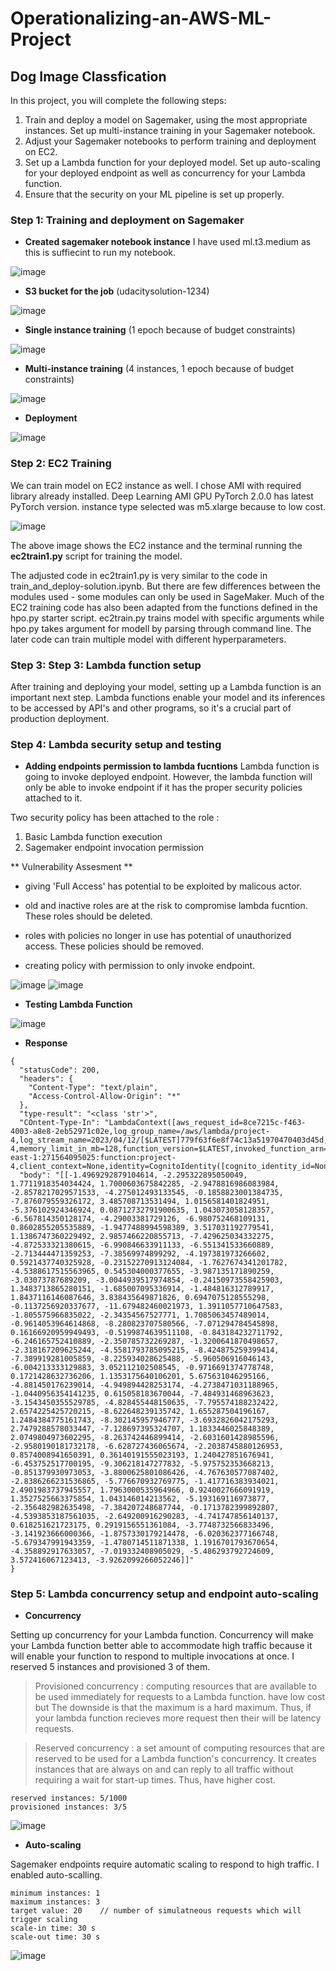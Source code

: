 # Operationalizing-an-AWS-ML-Project
## Dog Image Classfication

In this project, you will complete the following steps:

1. Train and deploy a model on Sagemaker, using the most appropriate instances. Set up multi-instance training in your Sagemaker notebook.
2. Adjust your Sagemaker notebooks to perform training and deployment on EC2.
3. Set up a Lambda function for your deployed model. Set up auto-scaling for your deployed endpoint as well as concurrency for your Lambda function.
4. Ensure that the security on your ML pipeline is set up properly.

### Step 1: Training and deployment on Sagemaker

- **Created sagemaker notebook instance** 
I have used ml.t3.medium as this is suffiecint to run my notebook.

![image](https://user-images.githubusercontent.com/83595196/231103691-a5eee425-91d8-43ee-abbd-d509c4170eeb.png)

- **S3 bucket for the job** (udacitysolution-1234)

![image](https://user-images.githubusercontent.com/83595196/231358554-cf68cf5b-d44d-405f-956e-befedc6a8ac3.png)

- **Single instance training** (1 epoch because of budget constraints)

![image](https://user-images.githubusercontent.com/83595196/231351357-c879e756-f48a-4631-bd6c-1ebeb826b06a.png)

- **Multi-instance training** (4 instances, 1 epoch because of budget constraints)

![image](https://user-images.githubusercontent.com/83595196/231350922-de52f333-c6ef-4da0-82b5-51de3110325a.png)

- **Deployment**

![image](https://user-images.githubusercontent.com/83595196/231354962-db3fa311-e384-4c3f-bb1c-6d69fe3aadc5.png)

### Step 2: EC2 Training

We can train model on EC2 instance as well. I chose AMI with required library already installed. Deep Learning AMI GPU PyTorch 2.0.0  has latest PyTorch version. instance type selected was m5.xlarge because to low cost.

![image](https://user-images.githubusercontent.com/83595196/231374337-2e63b8b4-2f06-45a9-bf50-858df92f2c4f.png)

The above image shows the EC2 instance and the terminal running the **ec2train1.py** script for training the model.

The adjusted code in ec2train1.py is very similar to the code in train_and_deploy-solution.ipynb. But there are few differences between the modules used - some modules can only be used in SageMaker. Much of the EC2 training code has also been adapted from the functions defined in the hpo.py starter script.
ec2train.py trains model with specific arguments while hpo.py takes argument for modell by parsing through command line. The later code can train multiple model with different hyperparameters.

### Step 3: Step 3: Lambda function setup 
After training and deploying your model, setting up a Lambda function is an important next step. Lambda functions enable your model and its inferences to be accessed by API's and other programs, so it's a crucial part of production deployment.

### Step 4: Lambda security setup and testing 

- **Adding endpoints permission to lambda fucntions**
Lambda function is going to invoke deployed endpoint. However, the lambda function will only be able to invoke  endpoint if it has the proper security policies attached to it.

Two security policy has been attached to the role : 
1. Basic Lambda function execution 
2. Sagemaker endpoint invocation permission

** Vulnerability Assesment ** 
- giving 'Full Access' has potential to be exploited by malicous actor.
- old and inactive roles are at the risk to compromise lambda fucntion. These roles should be deleted.
- roles with policies no longer in use has potential of unauthorized access. These policies should be removed.

- creating policy with permission to only invoke endpoint.

![image](https://user-images.githubusercontent.com/83595196/231532304-f1fd3dc4-dafa-4d3b-afc5-2f93b2bd8893.png)
![image](https://user-images.githubusercontent.com/83595196/231532599-a4bd629f-1290-4ca6-a9f7-534b7839a63c.png)


- **Testing Lambda Function**

![image](https://user-images.githubusercontent.com/83595196/231405755-5cd0843d-d9f1-4cee-856e-20bb96fc3152.png)

- **Response**
```
{
  "statusCode": 200,
  "headers": {
    "Content-Type": "text/plain",
    "Access-Control-Allow-Origin": "*"
  },
  "type-result": "<class 'str'>",
  "COntent-Type-In": "LambdaContext([aws_request_id=8ce7215c-f463-4003-a8e8-2eb52971c02e,log_group_name=/aws/lambda/project-4,log_stream_name=2023/04/12/[$LATEST]779f63f6e8f74c13a51970470403d45d,function_name=project-4,memory_limit_in_mb=128,function_version=$LATEST,invoked_function_arn=arn:aws:lambda:us-east-1:271564095025:function:project-4,client_context=None,identity=CognitoIdentity([cognito_identity_id=None,cognito_identity_pool_id=None])])",
  "body": "[[-1.4969292879104614, -2.295322895050049, 1.7711918354034424, 1.7000603675842285, -2.9478816986083984, -2.8578217029571533, -4.275012493133545, -0.1858823001384735, -7.876079559326172, 3.485708713531494, 1.0156581401824951, -5.376102924346924, 0.08712732791900635, 1.043073058128357, -6.567814350128174, -4.29003381729126, -6.980752468109131, 0.8602855205535889, -1.9477488994598389, 3.517031192779541, 1.1386747360229492, 2.9857466220855713, -7.429625034332275, -4.872533321380615, -6.990846633911133, -6.551341533660889, -2.713444471359253, -7.38569974899292, -4.197381973266602, 0.5921437740325928, -0.23152270913124084, -1.7627674341201782, -4.5388617515563965, 0.545304000377655, -3.987135171890259, -3.03073787689209, -3.0044939517974854, -0.24150973558425903, 1.3483713865280151, -1.685007095336914, -1.484816312789917, 1.8437116146087646, 3.838435649871826, 0.6947075128555298, -0.1137256920337677, -11.679482460021973, 1.3911057710647583, -1.805575966835022, -2.34354567527771, 1.7085063457489014, -0.9614053964614868, -8.280823707580566, -7.071294784545898, 0.16166920959949493, -0.5199874639511108, -0.843184232711792, -6.246165752410889, -2.350785732269287, -1.3200641870498657, -2.318167209625244, -4.5581793785095215, -8.424875259399414, -7.389919281005859, -8.225934028625488, -5.960506916046143, -6.004213333129883, 3.052112102508545, -0.9716691374778748, 0.1721428632736206, 1.1353175640106201, 5.675631046295166, -4.881450176239014, -4.949894428253174, -4.2738471031188965, -1.0440956354141235, 0.615058183670044, -7.484931468963623, -3.1543450355529785, -4.828455448150635, -7.795574188232422, 2.6574225425720215, -8.622648239135742, 1.655287504196167, 1.2484384775161743, -8.302145957946777, -3.6932826042175293, 2.7479288578033447, -7.128697395324707, 1.1833446025848389, 2.0749804973602295, -8.263742446899414, -2.6031601428985596, -2.9580190181732178, -6.628727436065674, -2.2038745880126953, 0.8574008941650391, 0.36140191555023193, 1.240427851676941, -6.453752517700195, -9.306218147277832, -5.975752353668213, -0.851379930973053, -3.8800625801086426, -4.767630577087402, -2.8386266231536865, -5.776670932769775, -1.417716383934021, 2.4901983737945557, 1.7963000535964966, 0.9240027666091919, 1.3527525663375854, 1.043146014213562, -5.193169116973877, -2.356482982635498, -7.384207248687744, -0.1713782399892807, -4.5393853187561035, -2.649200916290283, -4.741747856140137, 0.618251621723175, 0.2919156551361084, -3.7748732566833496, -3.141923666000366, -1.8757330179214478, -6.020362377166748, -5.679347991943359, -1.4780714511871338, 1.1916701793670654, -4.358892917633057, -7.019332408905029, -5.486293792724609, 3.572416067123413, -3.9262099266052246]]"
}
```
### Step 5: Lambda concurrency setup and endpoint auto-scaling

- **Concurrency**

Setting up concurrency for your Lambda function. Concurrency will make your Lambda function better able to accommodate high traffic because it will enable your function to respond to multiple invocations at once. I reserved 5 instances and provisioned 3 of them.

>  Provisioned concurrency :	computing resources that are available to be used immediately for requests to a Lambda function. have low cost but The downside is that                                 the maximum is a hard maximum. Thus, if your lambda function recieves more request then their will be latency requests.

> Reserved concurrency	: a set amount of computing resources that are reserved to be used for a Lambda function's concurrency. It creates instances that are always                               on and can reply to all traffic without requiring a wait for start-up times. Thus, have higher cost.

```
reserved instances: 5/1000
provisioned instances: 3/5

```

![image](https://user-images.githubusercontent.com/83595196/231417556-adf0c679-4aca-4ac9-a6b4-6fd8a82a7b94.png)


- **Auto-scaling**

Sagemaker endpoints require automatic scaling to respond to high traffic. I enabled auto-scalling. 

```
minimum instances: 1
maximum instances: 3
target value: 20    // number of simulatneous requests which will trigger scaling
scale-in time: 30 s
scale-out time: 30 s
```

![image](https://user-images.githubusercontent.com/83595196/231415526-933655a8-6ecb-4a62-b14a-ab25738853eb.png)


